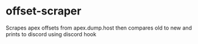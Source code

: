 # offset-scraper

Scrapes apex offsets from apex.dump.host
then compares old to new and prints to discord using discord hook